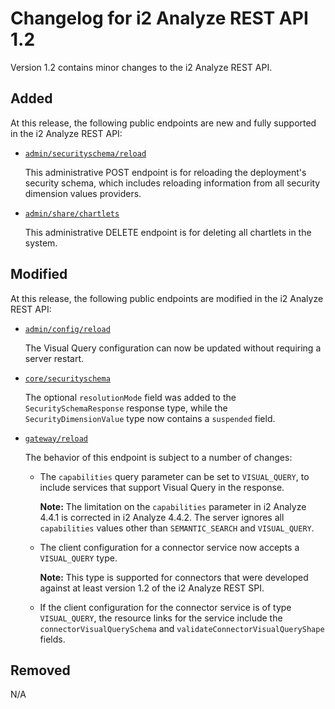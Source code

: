 # Changelog for i2 Analyze REST API 1.2

Version 1.2 contains minor changes to the i2 Analyze REST API.

## Added

At this release, the following public endpoints are new and fully supported in the i2 Analyze REST API:

- [`admin/securityschema/reload`](https://docs.i2group.com/analyze/4.4.2/public-rest-api.html#post-/api/v1/admin/securityschema/reload)

  This administrative POST endpoint is for reloading the deployment's security schema, which includes reloading information from all security dimension values providers.

- [`admin/share/chartlets`](https://docs.i2group.com/analyze/4.4.2/public-rest-api.html#delete-/api/v1/admin/share/chartlets)

  This administrative DELETE endpoint is for deleting all chartlets in the system.

## Modified

At this release, the following public endpoints are modified in the i2 Analyze REST API:

- [`admin/config/reload`](https://docs.i2group.com/analyze/4.4.2/public-rest-api.html#post-/api/v1/admin/config/reload)

  The Visual Query configuration can now be updated without requiring a server restart.

- [`core/securityschema`](https://docs.i2group.com/analyze/4.4.2/public-rest-api.html#get-/api/v1/core/securityschema)

  The optional `resolutionMode` field was added to the `SecuritySchemaResponse` response type, while the `SecurityDimensionValue` type now contains a `suspended` field.

- [`gateway/reload`](https://docs.i2group.com/analyze/4.4.2/public-rest-api.html#post-/api/v1/gateway/reload)

  The behavior of this endpoint is subject to a number of changes:

  - The `capabilities` query parameter can be set to `VISUAL_QUERY`, to include services that support Visual Query in the response.

    **Note:** The limitation on the `capabilities` parameter in i2 Analyze 4.4.1 is corrected in i2 Analyze 4.4.2.
    The server ignores all `capabilities` values other than `SEMANTIC_SEARCH` and `VISUAL_QUERY`.

  - The client configuration for a connector service now accepts a `VISUAL_QUERY` type.

    **Note:** This type is supported for connectors that were developed against at least version 1.2 of the i2 Analyze REST SPI.
  
  - If the client configuration for the connector service is of type `VISUAL_QUERY`, the resource links for the service include the `connectorVisualQuerySchema` and `validateConnectorVisualQueryShape` fields.

## Removed

N/A
